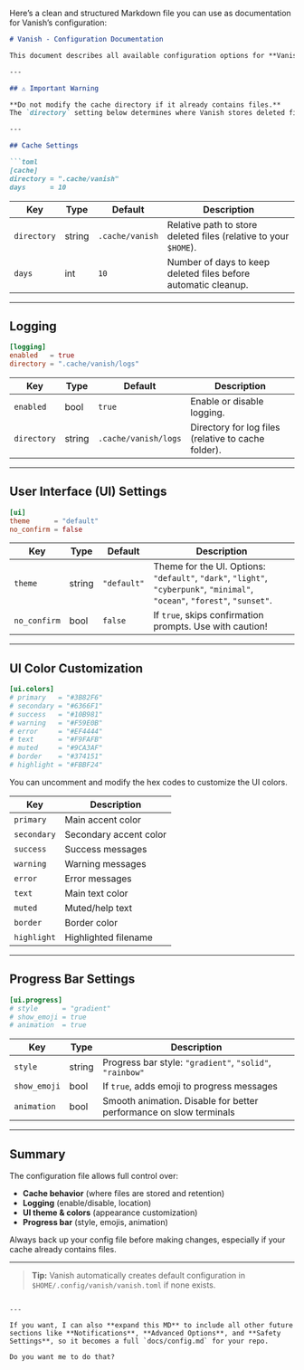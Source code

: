 Here’s a clean and structured Markdown file you can use as documentation for Vanish’s configuration:

````markdown
# Vanish - Configuration Documentation

This document describes all available configuration options for **Vanish** (`vx`), a safe file/directory removal tool. Use this as a reference to customize the behavior, appearance, and safety features of Vanish.

---

## ⚠️ Important Warning

**Do not modify the cache directory if it already contains files.**
The `directory` setting below determines where Vanish stores deleted files. If you point this to a folder that already contains important data, Vanish will treat it as its cache. Operations such as **restore**, **purge**, and **clear** may not work as expected and could result in **data loss**.

---

## Cache Settings

```toml
[cache]
directory = ".cache/vanish"
days      = 10
````

| Key         | Type   | Default         | Description                                                      |
| ----------- | ------ | --------------- | ---------------------------------------------------------------- |
| `directory` | string | `.cache/vanish` | Relative path to store deleted files (relative to your `$HOME`). |
| `days`      | int    | `10`            | Number of days to keep deleted files before automatic cleanup.   |

---

## Logging

```toml
[logging]
enabled   = true
directory = ".cache/vanish/logs"
```

| Key         | Type   | Default              | Description                                         |
| ----------- | ------ | -------------------- | --------------------------------------------------- |
| `enabled`   | bool   | `true`               | Enable or disable logging.                          |
| `directory` | string | `.cache/vanish/logs` | Directory for log files (relative to cache folder). |

---

## User Interface (UI) Settings

```toml
[ui]
theme      = "default"
no_confirm = false
```

| Key          | Type   | Default     | Description                                                                                                                 |
| ------------ | ------ | ----------- | --------------------------------------------------------------------------------------------------------------------------- |
| `theme`      | string | `"default"` | Theme for the UI. Options: `"default"`, `"dark"`, `"light"`, `"cyberpunk"`, `"minimal"`, `"ocean"`, `"forest"`, `"sunset"`. |
| `no_confirm` | bool   | `false`     | If `true`, skips confirmation prompts. Use with caution!                                                                    |

---

## UI Color Customization

```toml
[ui.colors]
# primary   = "#3B82F6"
# secondary = "#6366F1"
# success   = "#10B981"
# warning   = "#F59E0B"
# error     = "#EF4444"
# text      = "#F9FAFB"
# muted     = "#9CA3AF"
# border    = "#374151"
# highlight = "#FBBF24"
```

You can uncomment and modify the hex codes to customize the UI colors.

| Key         | Description            |
| ----------- | ---------------------- |
| `primary`   | Main accent color      |
| `secondary` | Secondary accent color |
| `success`   | Success messages       |
| `warning`   | Warning messages       |
| `error`     | Error messages         |
| `text`      | Main text color        |
| `muted`     | Muted/help text        |
| `border`    | Border color           |
| `highlight` | Highlighted filename   |

---

## Progress Bar Settings

```toml
[ui.progress]
# style      = "gradient"
# show_emoji = true
# animation  = true
```

| Key          | Type   | Description                                                        |
| ------------ | ------ | ------------------------------------------------------------------ |
| `style`      | string | Progress bar style: `"gradient"`, `"solid"`, `"rainbow"`           |
| `show_emoji` | bool   | If `true`, adds emoji to progress messages                         |
| `animation`  | bool   | Smooth animation. Disable for better performance on slow terminals |

---

## Summary

The configuration file allows full control over:

* **Cache behavior** (where files are stored and retention)
* **Logging** (enable/disable, location)
* **UI theme & colors** (appearance customization)
* **Progress bar** (style, emojis, animation)

Always back up your config file before making changes, especially if your cache already contains files.

---

> **Tip:** Vanish automatically creates default configuration in `$HOME/.config/vanish/vanish.toml` if none exists.

```

---

If you want, I can also **expand this MD** to include all other future sections like **Notifications**, **Advanced Options**, and **Safety Settings**, so it becomes a full `docs/config.md` for your repo.

Do you want me to do that?
```
